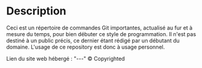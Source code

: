 # Description
Ceci est un répertoire de commandes Git importantes, actualisé au fur et à mesure du temps, pour bien débuter ce style de programmation.
Il n'est pas destiné à un public précis, ce dernier étant rédigé par un débutant du domaine.
L'usage de ce repository est donc à usage personnel.


Lien du site web hébergé : "---"
© Copyrighted
